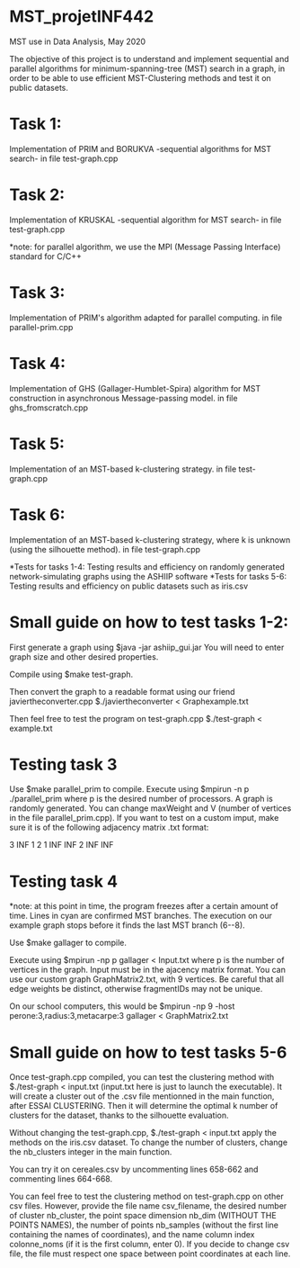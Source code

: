 # MST_projetINF442

MST use in Data Analysis, May 2020

The objective of this project is to understand and implement sequential and parallel algorithms for minimum-spanning-tree (MST) search in a graph, in order to be able to use efficient MST-Clustering methods and test it on public datasets.

# Task 1: 

Implementation of PRIM and BORUKVA -sequential algorithms for MST search- in file test-graph.cpp

# Task 2: 

Implementation of KRUSKAL -sequential algorithm for MST search- in file test-graph.cpp

*note: for parallel algorithm, we use the MPI (Message Passing Interface) standard for C/C++

# Task 3: 

Implementation of PRIM's algorithm adapted for parallel computing. in file parallel-prim.cpp 

# Task 4: 

Implementation of GHS (Gallager-Humblet-Spira) algorithm for MST construction in asynchronous Message-passing model. in file ghs_fromscratch.cpp

# Task 5: 

Implementation of an MST-based k-clustering strategy. in file test-graph.cpp

# Task 6: 

Implementation of an MST-based k-clustering strategy, where k is unknown (using the silhouette method). in file test-graph.cpp

*Tests for tasks 1-4: Testing results and efficiency on randomly generated network-simulating graphs using the ASHIIP software
*Tests for tasks 5-6: Testing results and efficiency on public datasets such as iris.csv

# Small guide on how to test tasks 1-2:

First generate a graph using $java -jar ashiip_gui.jar You will need to enter graph size and other desired properties.

Compile using $make test-graph.

Then convert the graph to a readable format using our friend javiertheconverter.cpp $./javiertheconverter < Graphexample.txt

Then feel free to test the program on test-graph.cpp $./test-graph < example.txt

# Testing task 3

Use $make parallel_prim to compile.
Execute using $mpirun -n p ./parallel_prim where p is the desired number of processors. A graph is randomly generated. You can change maxWeight and V (number of vertices in the file parallel_prim.cpp). If you want to test on a custom imput, make sure it is of the following adjacency matrix .txt format:

3
INF 1 2
1 INF INF
2 INF INF

# Testing task 4

*note: at this point in time, the program freezes after a certain amount of time. Lines in cyan are confirmed MST branches. The execution on our example graph stops before it finds the last MST branch (6--8).

Use $make gallager to compile.

Execute using $mpirun -np p gallager < Input.txt where p is the number of vertices in the graph. Input must be in the ajacency matrix format. You can use our custom graph GraphMatrix2.txt, with 9 vertices. Be careful that all edge weights be distinct, otherwise fragmentIDs may not be unique. 

On our school computers, this would be
$mpirun -np 9 -host perone:3,radius:3,metacarpe:3 gallager < GraphMatrix2.txt

# Small guide on how to test tasks 5-6

Once test-graph.cpp compiled, you can test the clustering method with $./test-graph < input.txt  (input.txt here is just to launch the executable). It will create a cluster out of the .csv file mentionned in the main function, after ESSAI CLUSTERING. Then it will determine the optimal k number of clusters for the dataset, thanks to the silhouette evaluation.

Without changing the test-graph.cpp, $./test-graph < input.txt apply the methods on the iris.csv dataset. To change the number of clusters, change the nb_clusters integer in the main function.

You can try it on cereales.csv by uncommenting lines 658-662 and commenting lines 664-668.

You can feel free to test the clustering method on test-graph.cpp on other csv files. However, provide the file name csv_filename, the desired number of cluster nb_cluster, the point space dimension nb_dim (WITHOUT THE POINTS NAMES), the number of points nb_samples (without the first line containing the names of coordinates), and the name column index colonne_noms (if it is the first column, enter 0).
If you decide to change csv file, the file must respect one space between point coordinates at each line.


  

